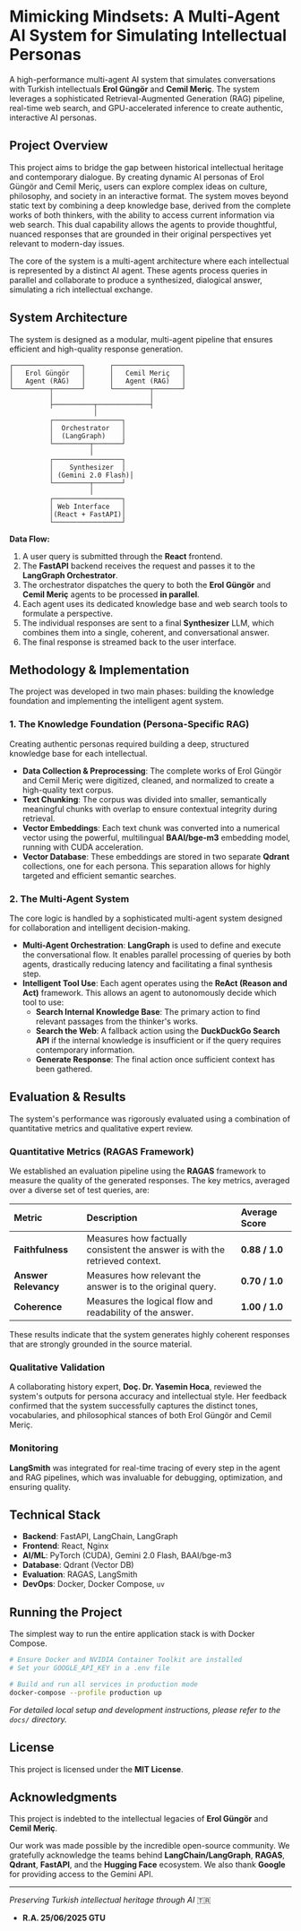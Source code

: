 # Mimicking Mindsets: A Multi-Agent AI System for Simulating Intellectual Personas

A high-performance multi-agent AI system that simulates conversations with Turkish intellectuals **Erol Güngör** and **Cemil Meriç**. The system leverages a sophisticated Retrieval-Augmented Generation (RAG) pipeline, real-time web search, and GPU-accelerated inference to create authentic, interactive AI personas.

## Project Overview

This project aims to bridge the gap between historical intellectual heritage and contemporary dialogue. By creating dynamic AI personas of Erol Güngör and Cemil Meriç, users can explore complex ideas on culture, philosophy, and society in an interactive format. The system moves beyond static text by combining a deep knowledge base, derived from the complete works of both thinkers, with the ability to access current information via web search. This dual capability allows the agents to provide thoughtful, nuanced responses that are grounded in their original perspectives yet relevant to modern-day issues.

The core of the system is a multi-agent architecture where each intellectual is represented by a distinct AI agent. These agents process queries in parallel and collaborate to produce a synthesized, dialogical answer, simulating a rich intellectual exchange.

## System Architecture

The system is designed as a modular, multi-agent pipeline that ensures efficient and high-quality response generation.

```
┌─────────────────┐      ┌─────────────────┐
│   Erol Güngör   │      │   Cemil Meriç   │
│   Agent (RAG)   │      │   Agent (RAG)   │
└─────────┬───────┘      └─────────┬───────┘
          │                        │
          ├──────────┬─────────────┤
                     │
          ┌─────────────────┐
          │  Orchestrator   │
          │  (LangGraph)    │
          └─────────┬───────┘
                    │
          ┌─────────────────┐
          │    Synthesizer  │
          │ (Gemini 2.0 Flash)│
          └─────────┬───────┘
                    │
          ┌─────────────────┐
          │ Web Interface   │
          │(React + FastAPI)│
          └─────────────────┘
```
**Data Flow:**
1.  A user query is submitted through the **React** frontend.
2.  The **FastAPI** backend receives the request and passes it to the **LangGraph Orchestrator**.
3.  The orchestrator dispatches the query to both the **Erol Güngör** and **Cemil Meriç** agents to be processed **in parallel**.
4.  Each agent uses its dedicated knowledge base and web search tools to formulate a perspective.
5.  The individual responses are sent to a final **Synthesizer** LLM, which combines them into a single, coherent, and conversational answer.
6.  The final response is streamed back to the user interface.

## Methodology & Implementation

The project was developed in two main phases: building the knowledge foundation and implementing the intelligent agent system.

### 1. The Knowledge Foundation (Persona-Specific RAG)

Creating authentic personas required building a deep, structured knowledge base for each intellectual.

-   **Data Collection & Preprocessing**: The complete works of Erol Güngör and Cemil Meriç were digitized, cleaned, and normalized to create a high-quality text corpus.
-   **Text Chunking**: The corpus was divided into smaller, semantically meaningful chunks with overlap to ensure contextual integrity during retrieval.
-   **Vector Embeddings**: Each text chunk was converted into a numerical vector using the powerful, multilingual **BAAI/bge-m3** embedding model, running with CUDA acceleration.
-   **Vector Database**: These embeddings are stored in two separate **Qdrant** collections, one for each persona. This separation allows for highly targeted and efficient semantic searches.

### 2. The Multi-Agent System

The core logic is handled by a sophisticated multi-agent system designed for collaboration and intelligent decision-making.

-   **Multi-Agent Orchestration**: **LangGraph** is used to define and execute the conversational flow. It enables parallel processing of queries by both agents, drastically reducing latency and facilitating a final synthesis step.
-   **Intelligent Tool Use**: Each agent operates using the **ReAct (Reason and Act)** framework. This allows an agent to autonomously decide which tool to use:
    -   **Search Internal Knowledge Base**: The primary action to find relevant passages from the thinker's works.
    -   **Search the Web**: A fallback action using the **DuckDuckGo Search API** if the internal knowledge is insufficient or if the query requires contemporary information.
    -   **Generate Response**: The final action once sufficient context has been gathered.

## Evaluation & Results

The system's performance was rigorously evaluated using a combination of quantitative metrics and qualitative expert review.

### Quantitative Metrics (RAGAS Framework)

We established an evaluation pipeline using the **RAGAS** framework to measure the quality of the generated responses. The key metrics, averaged over a diverse set of test queries, are:

| Metric | Description | Average Score |
| :--- | :--- | :--- |
| **Faithfulness** | Measures how factually consistent the answer is with the retrieved context. | **0.88 / 1.0** |
| **Answer Relevancy** | Measures how relevant the answer is to the original query. | **0.70 / 1.0** |
| **Coherence** | Measures the logical flow and readability of the answer. | **1.00 / 1.0** |

These results indicate that the system generates highly coherent responses that are strongly grounded in the source material.

### Qualitative Validation

A collaborating history expert, **Doç. Dr. Yasemin Hoca**, reviewed the system's outputs for persona accuracy and intellectual style. Her feedback confirmed that the system successfully captures the distinct tones, vocabularies, and philosophical stances of both Erol Güngör and Cemil Meriç.

### Monitoring

**LangSmith** was integrated for real-time tracing of every step in the agent and RAG pipelines, which was invaluable for debugging, optimization, and ensuring quality.

## Technical Stack

-   **Backend**: FastAPI, LangChain, LangGraph
-   **Frontend**: React, Nginx
-   **AI/ML**: PyTorch (CUDA), Gemini 2.0 Flash, BAAI/bge-m3
-   **Database**: Qdrant (Vector DB)
-   **Evaluation**: RAGAS, LangSmith
-   **DevOps**: Docker, Docker Compose, `uv`

## Running the Project

The simplest way to run the entire application stack is with Docker Compose.

```bash
# Ensure Docker and NVIDIA Container Toolkit are installed
# Set your GOOGLE_API_KEY in a .env file

# Build and run all services in production mode
docker-compose --profile production up
```
*For detailed local setup and development instructions, please refer to the `docs/` directory.*

## License

This project is licensed under the **MIT License**.

## Acknowledgments

This project is indebted to the intellectual legacies of **Erol Güngör** and **Cemil Meriç**.

Our work was made possible by the incredible open-source community. We gratefully acknowledge the teams behind **LangChain/LangGraph**, **RAGAS**, **Qdrant**, **FastAPI**, and the **Hugging Face** ecosystem. We also thank **Google** for providing access to the Gemini API.

---

*Preserving Turkish intellectual heritage through AI* 🇹🇷
- **R.A. 25/06/2025 GTU**
